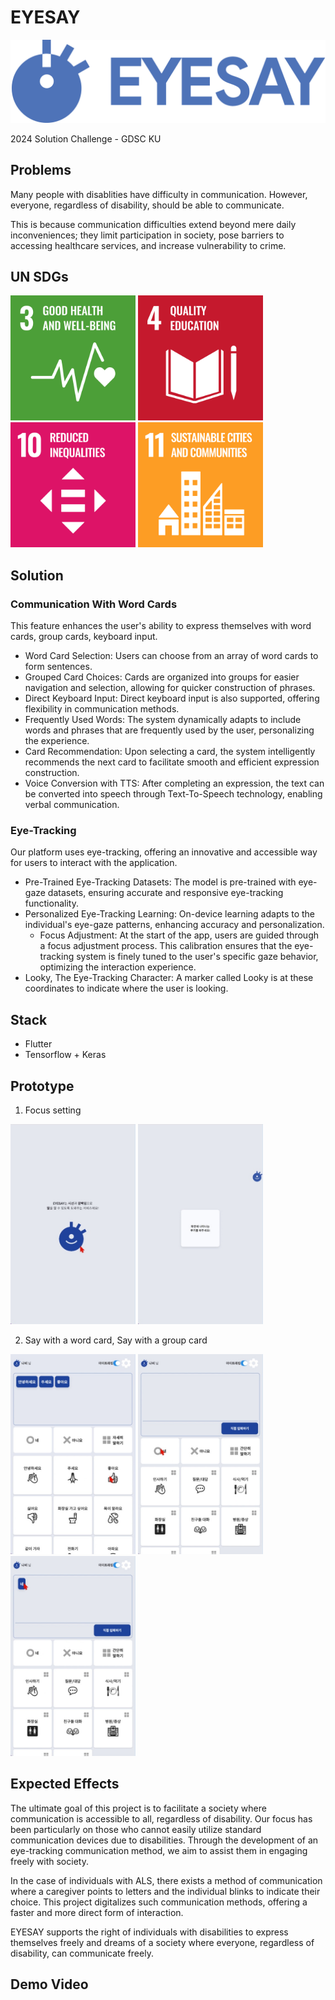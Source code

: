 # EYESAY
![LOGO](docs/EYESAY_LOGO.png)


2024 Solution Challenge - GDSC KU

## Problems
Many people with disablities have difficulty in communication. However, everyone, regardless of disability, should be able to communicate.

This is because communication difficulties extend beyond mere daily inconveniences; they limit participation in society, pose barriers to accessing healthcare services, and increase vulnerability to crime.

## UN SDGs
<img src="docs/E-WEB-Goal-03.png" width="200" height="200"> <img src="docs/E-WEB-Goal-04.png" width="200" height="200"> <img src="docs/E-WEB-Goal-10.png" width="200" height="200"> <img src="docs/E-WEB-Goal-11.png" width="200" height="200">

## Solution

### Communication With Word Cards
This feature enhances the user's ability to express themselves with word cards, group cards, keyboard input.

- Word Card Selection: Users can choose from an array of word cards to form sentences.
- Grouped Card Choices: Cards are organized into groups for easier navigation and selection, allowing for quicker construction of phrases.
- Direct Keyboard Input: Direct keyboard input is also supported, offering flexibility in communication methods.
- Frequently Used Words: The system dynamically adapts to include words and phrases that are frequently used by the user, personalizing the experience.
- Card Recommendation: Upon selecting a card, the system intelligently recommends the next card to facilitate smooth and efficient expression construction.
- Voice Conversion with TTS: After completing an expression, the text can be converted into speech through Text-To-Speech technology, enabling verbal communication.

### Eye-Tracking
Our platform uses eye-tracking, offering an innovative and accessible way for users to interact with the application.

- Pre-Trained Eye-Tracking Datasets: The model is pre-trained with eye-gaze datasets, ensuring accurate and responsive eye-tracking functionality.
- Personalized Eye-Tracking Learning: On-device learning adapts to the individual's eye-gaze patterns, enhancing accuracy and personalization.
  - Focus Adjustment: At the start of the app, users are guided through a focus adjustment process. This calibration ensures that the eye-tracking system is finely tuned to the user's specific gaze behavior, optimizing the interaction experience.
- Looky, The Eye-Tracking Character: A marker called Looky is at these coordinates to indicate where the user is looking.

## Stack
- Flutter
- Tensorflow + Keras

## Prototype

1. Focus setting

<img src="docs/prototype1.jpg" width="200" height="320"> <img src="docs/prototype2.jpg" width="200" height="320">

2. Say with a word card, Say with a group card

<img src="docs/prototype3.jpg" width="200" height="320"> <img src="docs/prototype4.jpg" width="200" height="320"> <img src="docs/prototype5.jpg" width="200" height="320">

## Expected Effects
The ultimate goal of this project is to facilitate a society where communication is accessible to all, regardless of disability. Our focus has been particularly on those who cannot easily utilize standard communication devices due to disabilities. Through the development of an eye-tracking communication method, we aim to assist them in engaging freely with society.

In the case of individuals with ALS, there exists a method of communication where a caregiver points to letters and the individual blinks to indicate their choice. This project digitalizes such communication methods, offering a faster and more direct form of interaction.

EYESAY supports the right of individuals with disabilities to express themselves freely and dreams of a society where everyone, regardless of disability, can communicate freely.

## Demo Video